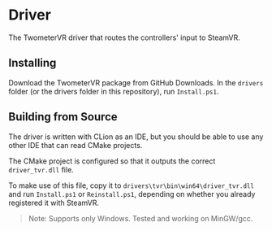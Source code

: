 # Driver
The TwometerVR driver that routes the controllers' input to SteamVR.

## Installing
Download the TwometerVR package from GitHub Downloads. In the `drivers` folder (or the drivers folder in this repository), run `Install.ps1`.

## Building from Source
The driver is written with CLion as an IDE, but you should be able to use any other IDE that can read CMake projects.

The CMake project is configured so that it outputs the correct `driver_tvr.dll` file.

To make use of this file, copy it to `drivers\tvr\bin\win64\driver_tvr.dll` and run `Install.ps1` or `Reinstall.ps1`, depending on whether you already registered it with SteamVR.

> Note: Supports only Windows. Tested and working on MinGW/gcc.